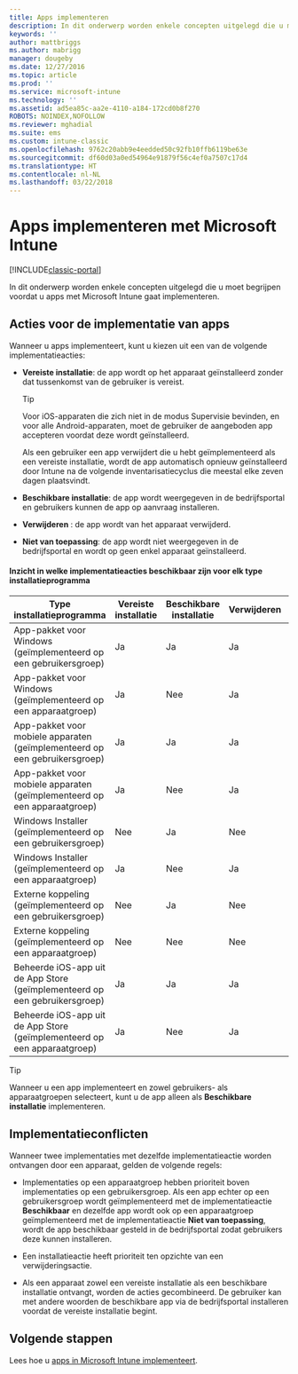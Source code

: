 ```yaml
---
title: Apps implementeren
description: In dit onderwerp worden enkele concepten uitgelegd die u moet begrijpen voordat u apps met Intune gaat implementeren.
keywords: ''
author: mattbriggs
ms.author: mabrigg
manager: dougeby
ms.date: 12/27/2016
ms.topic: article
ms.prod: ''
ms.service: microsoft-intune
ms.technology: ''
ms.assetid: ad5ea85c-aa2e-4110-a184-172cd0b8f270
ROBOTS: NOINDEX,NOFOLLOW
ms.reviewer: mghadial
ms.suite: ems
ms.custom: intune-classic
ms.openlocfilehash: 9762c20abb9e4eedded50c92fb10ffb6119be63e
ms.sourcegitcommit: df60d03a0ed54964e91879f56c4ef0a7507c17d4
ms.translationtype: HT
ms.contentlocale: nl-NL
ms.lasthandoff: 03/22/2018
---
```

# <a name="deploy-apps-with-microsoft-intune"></a>Apps implementeren met Microsoft Intune

[!INCLUDE[classic-portal](../includes/classic-portal.md)]

In dit onderwerp worden enkele concepten uitgelegd die u moet begrijpen voordat u apps met Microsoft Intune gaat implementeren.


## <a name="app-deployment-actions"></a>Acties voor de implementatie van apps
Wanneer u apps implementeert, kunt u kiezen uit een van de volgende implementatieacties:

-   **Vereiste installatie**: de app wordt op het apparaat geïnstalleerd zonder dat tussenkomst van de gebruiker is vereist.

    > [!TIP]
    > Voor iOS-apparaten die zich niet in de modus Supervisie bevinden, en voor alle Android-apparaten, moet de gebruiker de aangeboden app accepteren voordat deze wordt geïnstalleerd.
    >
    >  Als een gebruiker een app verwijdert die u hebt geïmplementeerd als een vereiste installatie, wordt de app automatisch opnieuw geïnstalleerd door Intune na de volgende inventarisatiecyclus die meestal elke zeven dagen plaatsvindt.

-   **Beschikbare installatie**: de app wordt weergegeven in de bedrijfsportal en gebruikers kunnen de app op aanvraag installeren.

-   **Verwijderen** : de app wordt van het apparaat verwijderd.

-   **Niet van toepassing**: de app wordt niet weergegeven in de bedrijfsportal en wordt op geen enkel apparaat geïnstalleerd.

#### <a name="understand-which-deployment-actions-are-available-for-each-installer-type"></a>Inzicht in welke implementatieacties beschikbaar zijn voor elk type installatieprogramma

|Type installatieprogramma|Vereiste installatie|Beschikbare installatie|Verwijderen|Niet van toepassing|
|------------------|--------------------|---------------------|-------------|------------------|
|App-pakket voor Windows (geïmplementeerd op een gebruikersgroep)|Ja|Ja|Ja|Ja|
|App-pakket voor Windows (geïmplementeerd op een apparaatgroep)|Ja|Nee|Ja|Ja|
|App-pakket voor mobiele apparaten (geïmplementeerd op een gebruikersgroep)|Ja|Ja|Ja|Ja|
|App-pakket voor mobiele apparaten (geïmplementeerd op een apparaatgroep)|Ja|Nee|Ja|Ja|
|Windows Installer (geïmplementeerd op een gebruikersgroep)|Nee|Ja|Nee|Ja|
|Windows Installer (geïmplementeerd op een apparaatgroep)|Ja|Nee|Ja|Ja|
|Externe koppeling (geïmplementeerd op een gebruikersgroep)|Nee|Ja|Nee|Ja|
|Externe koppeling (geïmplementeerd op een apparaatgroep)|Nee|Nee|Nee|Nee|
|Beheerde iOS-app uit de App Store (geïmplementeerd op een gebruikersgroep)|Ja|Ja|Ja|Ja|
|Beheerde iOS-app uit de App Store (geïmplementeerd op een apparaatgroep)|Ja|Nee|Ja|Ja|
> [!TIP]
> Wanneer u een app implementeert en zowel gebruikers- als apparaatgroepen selecteert, kunt u de app alleen als **Beschikbare installatie** implementeren.

## <a name="deployment-conflicts"></a>Implementatieconflicten
Wanneer twee implementaties met dezelfde implementatieactie worden ontvangen door een apparaat, gelden de volgende regels:

-   Implementaties op een apparaatgroep hebben prioriteit boven implementaties op een gebruikersgroep. Als een app echter op een gebruikersgroep wordt geïmplementeerd met de implementatieactie **Beschikbaar** en dezelfde app wordt ook op een apparaatgroep geïmplementeerd met de implementatieactie **Niet van toepassing**, wordt de app beschikbaar gesteld in de bedrijfsportal zodat gebruikers deze kunnen installeren.

-   Een installatieactie heeft prioriteit ten opzichte van een verwijderingsactie.

-   Als een apparaat zowel een vereiste installatie als een beschikbare installatie ontvangt, worden de acties gecombineerd. De gebruiker kan met andere woorden de beschikbare app via de bedrijfsportal installeren voordat de vereiste installatie begint.


## <a name="next-steps"></a>Volgende stappen

Lees hoe u [apps in Microsoft Intune implementeert](deploy-apps-in-microsoft-intune.md).
